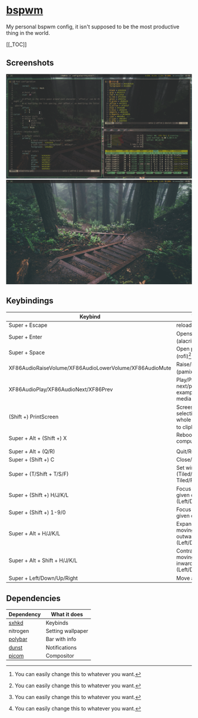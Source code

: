 # [bspwm](https://github.com/baskerville/bspwm)

My personal bspwm config, it isn't supposed to be the most productive thing in the world.

[[_TOC]]

## Screenshots
![bspwm busy](../../images/bspwm_busy.png)
![bspwm idle](../../images/bspwm_idle.png)

## Keybindings
|Keybind                                                |What it does                                                                          |
|-------------------------------------------------------|--------------------------------------------------------------------------------------|
|Super + Escape                                         |reloads sxhkd config                                                                  |
|Super + Enter                                          |Opens terminal (alacritty)[^1]                                                        |
|Super + Space                                          |Open program launcher (rofi)[^1]                                                      |
|XF86AudioRaiseVolume/XF86AudioLowerVolume/XF86AudioMute|Raise/lower/mute volume (pamixer)[^1]                                                 |
|XF86AudioPlay/XF86AudioNext/XF86Prev                   |Play/Pause/Go to next/previous for example: song in your media player (playerctl)     |
|(Shift +) PrintScreen                                  |Screeshot selection/Screenshot whole screen and copy to clipboard (maim)[^1]          |
|Super + Alt + (Shift +) X                              |Reboot/Poweroff your computer                                                         |
|                                                       |                                                                                      |
|Super + Alt + (Q/R)                                    |Quit/Restart bspwm                                                                    |
|Super + (Shift +) C                                    |Close/Kill window                                                                     |
|Super + (T/Shift + T/S/F)                              |Set window state (Tiled/Pseudo Tiled/Floating/Fullscreen)                             |
|Super + (Shift +) H/J/K/L                              |Focus window in the given direction (Left/Down/Up/Right)                              |
|Super + (Shift +) 1-9/0                                |Focus or send to the given desktop (1-10)                                             |
|Super + Alt + H/J/K/L                                  |Expand a window by moving one of its side outward (Left/Down/Up/Right)                |
|Super + Alt + Shift + H/J/K/L                          |Contract a window by moving one of its side inward (Left/Down/Up/Right)               |
|Super + Left/Down/Up/Right                             |Move a floating window                                                                |
[^1]: You can easily change this to whatever you want.

## Dependencies
|Dependency            |What it does     |
|----------------------|-----------------|
|[sxhkd](../sxhkd/)    |Keybinds         |
|nitrogen              |Setting wallpaper|
|[polybar](../polybar/)|Bar with info    |
|[dunst](../dunst/)    |Notifications    |
|[picom](../picom/)    |Compositor       |
